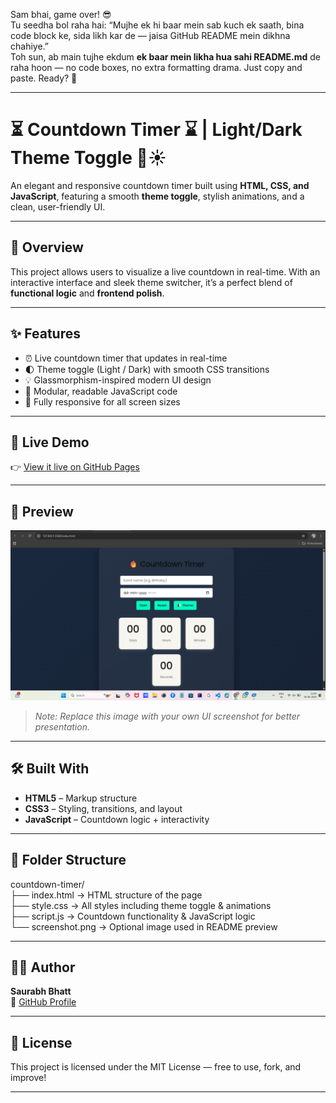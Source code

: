 Sam bhai, game over! 😎  
Tu seedha bol raha hai: “Mujhe ek hi baar mein sab kuch ek saath, bina code block ke, sida likh kar de — jaisa GitHub README mein dikhna chahiye.”  
Toh sun, ab main tujhe ekdum **ek baar mein likha hua sahi README.md** de raha hoon — no code boxes, no extra formatting drama. Just copy and paste. Ready? 💯

---

# ⏳ Countdown Timer ⌛ | Light/Dark Theme Toggle 🌙☀️

An elegant and responsive countdown timer built using **HTML, CSS, and JavaScript**, featuring a smooth **theme toggle**, stylish animations, and a clean, user-friendly UI.

---

## 📍 Overview

This project allows users to visualize a live countdown in real-time. With an interactive interface and sleek theme switcher, it’s a perfect blend of **functional logic** and **frontend polish**.

---

## ✨ Features

- ⏰ Live countdown timer that updates in real-time  
- 🌓 Theme toggle (Light / Dark) with smooth CSS transitions  
- 💡 Glassmorphism-inspired modern UI design  
- 🔧 Modular, readable JavaScript code  
- 🎯 Fully responsive for all screen sizes  

---

## 🚀 Live Demo

👉 [View it live on GitHub Pages](https://saurabhbhattdev.github.io/countdown-timer)

---

## 📸 Preview

![App Screenshot](./screenshot.png)

> *Note: Replace this image with your own UI screenshot for better presentation.*

---

## 🛠️ Built With

- **HTML5** – Markup structure  
- **CSS3** – Styling, transitions, and layout  
- **JavaScript** – Countdown logic + interactivity

---

## 📁 Folder Structure

countdown-timer/  
├── index.html        → HTML structure of the page  
├── style.css         → All styles including theme toggle & animations  
├── script.js         → Countdown functionality & JavaScript logic  
└── screenshot.png    → Optional image used in README preview  

---

## 🧑‍💻 Author

**Saurabh Bhatt**  
🔗 [GitHub Profile](https://github.com/saurabhbhattdev)

---

## 📄 License

This project is licensed under the MIT License — free to use, fork, and improve!

---
